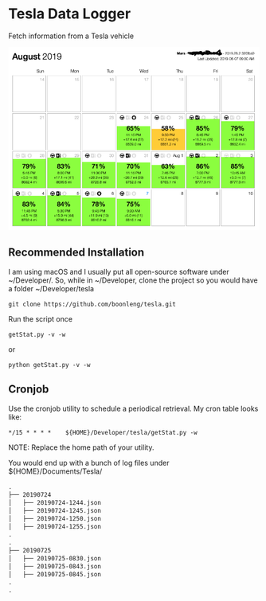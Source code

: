 Tesla Data Logger
===

Fetch information from a Tesla vehicle

![Figure](blob/screenshot.png)

## Recommended Installation

I am using macOS and I usually put all open-source software under ~/Developer/. So, while in ~/Developer, clone the project so you would have a folder ~/Developer/tesla
```shell
git clone https://github.com/boonleng/tesla.git
```

Run the script once
```shell
getStat.py -v -w
```
or
```shell
python getStat.py -v -w
```

## Cronjob

Use the cronjob utility to schedule a periodical retrieval. My cron table looks like:

```
*/15 * * * *    ${HOME}/Developer/tesla/getStat.py -w
```

NOTE: Replace the home path of your utility.

You would end up with a bunch of log files under ${HOME}/Documents/Tesla/

```
.
├── 20190724
│   ├── 20190724-1244.json
│   ├── 20190724-1245.json
│   ├── 20190724-1250.json
│   ├── 20190724-1255.json
.
.
├── 20190725
│   ├── 20190725-0830.json
│   ├── 20190725-0843.json
│   ├── 20190725-0845.json
.
.
```
